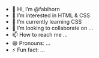 - 👋 Hi, I’m @fabihorn
- 👀 I’m interested in HTML & CSS
- 🌱 I’m currently learning CSS
- 💞️ I’m looking to collaborate on ...
- 📫 How to reach me ...
- 😄 Pronouns: ...
- ⚡ Fun fact: ...

<!---
fabihorn/fabihorn is a ✨ special ✨ repository because its `README.md` (this file) appears on your GitHub profile.
You can click the Preview link to take a look at your changes.
--->
